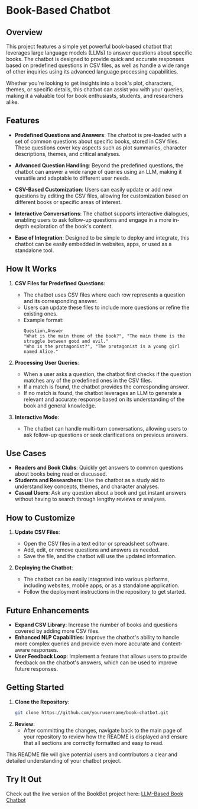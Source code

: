 # Book-Based Chatbot

## Overview

This project features a simple yet powerful book-based chatbot that leverages large language models (LLMs) to answer questions about specific books. The chatbot is designed to provide quick and accurate responses based on predefined questions in CSV files, as well as handle a wide range of other inquiries using its advanced language processing capabilities.

Whether you're looking to get insights into a book's plot, characters, themes, or specific details, this chatbot can assist you with your queries, making it a valuable tool for book enthusiasts, students, and researchers alike.

## Features

- **Predefined Questions and Answers**: The chatbot is pre-loaded with a set of common questions about specific books, stored in CSV files. These questions cover key aspects such as plot summaries, character descriptions, themes, and critical analyses.
  
- **Advanced Question Handling**: Beyond the predefined questions, the chatbot can answer a wide range of queries using an LLM, making it versatile and adaptable to different user needs.
  
- **CSV-Based Customization**: Users can easily update or add new questions by editing the CSV files, allowing for customization based on different books or specific areas of interest.
  
- **Interactive Conversations**: The chatbot supports interactive dialogues, enabling users to ask follow-up questions and engage in a more in-depth exploration of the book's content.
  
- **Ease of Integration**: Designed to be simple to deploy and integrate, this chatbot can be easily embedded in websites, apps, or used as a standalone tool.

## How It Works

1. **CSV Files for Predefined Questions**:
   - The chatbot uses CSV files where each row represents a question and its corresponding answer.
   - Users can update these files to include more questions or refine the existing ones.
   - Example format:
     ```
     Question,Answer
     "What is the main theme of the book?", "The main theme is the struggle between good and evil."
     "Who is the protagonist?", "The protagonist is a young girl named Alice."
     ```

2. **Processing User Queries**:
   - When a user asks a question, the chatbot first checks if the question matches any of the predefined ones in the CSV files.
   - If a match is found, the chatbot provides the corresponding answer.
   - If no match is found, the chatbot leverages an LLM to generate a relevant and accurate response based on its understanding of the book and general knowledge.

3. **Interactive Mode**:
   - The chatbot can handle multi-turn conversations, allowing users to ask follow-up questions or seek clarifications on previous answers.

## Use Cases

- **Readers and Book Clubs**: Quickly get answers to common questions about books being read or discussed.
- **Students and Researchers**: Use the chatbot as a study aid to understand key concepts, themes, and character analyses.
- **Casual Users**: Ask any question about a book and get instant answers without having to search through lengthy reviews or analyses.

## How to Customize

1. **Update CSV Files**:
   - Open the CSV files in a text editor or spreadsheet software.
   - Add, edit, or remove questions and answers as needed.
   - Save the file, and the chatbot will use the updated information.

2. **Deploying the Chatbot**:
   - The chatbot can be easily integrated into various platforms, including websites, mobile apps, or as a standalone application.
   - Follow the deployment instructions in the repository to get started.

## Future Enhancements

- **Expand CSV Library**: Increase the number of books and questions covered by adding more CSV files.
- **Enhanced NLP Capabilities**: Improve the chatbot's ability to handle more complex queries and provide even more accurate and context-aware responses.
- **User Feedback Loop**: Implement a feature that allows users to provide feedback on the chatbot's answers, which can be used to improve future responses.

## Getting Started

1. **Clone the Repository**: 
   ```bash
   git clone https://github.com/yourusername/book-chatbot.git

   
5. **Review**:
   - After committing the changes, navigate back to the main page of your repository to review how the README is displayed and ensure that all sections are correctly formatted and easy to read.

This README file will give potential users and contributors a clear and detailed understanding of your chatbot project.

## Try It Out

Check out the live version of the BookBot project here: [LLM-Based Book Chatbot](https://llm-based-book-chatbot-3sgawb2wwyf77qipzyykxv.streamlit.app/BookBot)


